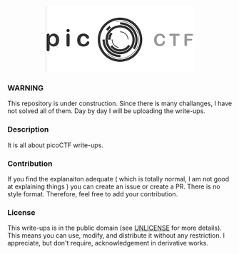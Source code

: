 <p align="center"><img src="cover.png" alt="Cover Image"></p>

### WARNING

This repository is under construction. Since there is many challanges, I have not solved all of them. Day by day I will be uploading the write-ups.

### Description

It is all about picoCTF write-ups. 

### Contribution

If you find the explanaiton adequate ( which is totally normal, I am not good at explaining things ) you can create an issue or create a PR. There is no style format. Therefore, feel free to add your contribution.

### License

This write-ups is in the public domain (see [UNLICENSE](UNLICENSE) for more details). This means you can use, modify, and distribute it without any restriction. I appreciate, but don't require, acknowledgement in derivative works.
